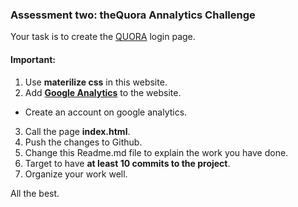 ### Assessment two: theQuora Annalytics Challenge

Your task is to create the [QUORA](https://www.quora.com/) login page.

#### Important:
1. Use **materilize css** in this website.
2. Add **[Google Analytics](http://www.google.com/analytics/)** to the website.
 - Create an account on google analytics.
3. Call the page **index.html**.
4. Push the changes to Github.
5. Change this Readme.md file to explain the work you have done.
6. Target to have **at least 10 commits to the project**.
7. Organize your work well.

All the best.
